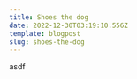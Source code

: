```yaml
---
title: Shoes the dog
date: 2022-12-30T03:19:10.556Z
template: blogpost
slug: shoes-the-dog
---
```

asdf